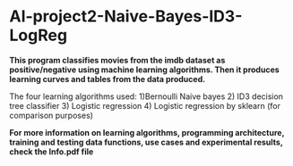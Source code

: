 # AI-project2-Naive-Bayes-ID3-LogReg

**This program classifies movies from the imdb dataset as positive/negative using machine learning algorithms. 
Then it produces learning curves and tables from the data produced.**

The four learning algorithms used:
1)Bernoulli Naive bayes 
2) ID3 decision tree classifier 
3) Logistic regression 
4) Logistic regression by sklearn (for comparison purposes)


**For more information on learning algorithms, programming architecture, training and testing data functions, use cases and experimental results, check the Info.pdf file**
